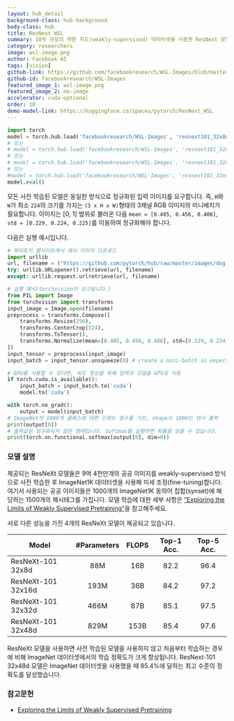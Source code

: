 ```yaml
---
layout: hub_detail
background-class: hub-background
body-class: hub
title: ResNext WSL
summary: 10억 규모의 약한 지도(weakly-supervised) 데이터셋을 사용한 ResNext 모델.
category: researchers
image: wsl-image.png
author: Facebook AI
tags: [vision]
github-link: https://github.com/facebookresearch/WSL-Images/blob/master/hubconf.py
github-id: facebookresearch/WSL-Images
featured_image_1: wsl-image.png
featured_image_2: no-image
accelerator: cuda-optional
order: 10
demo-model-link: https://huggingface.co/spaces/pytorch/ResNext_WSL
---
```


```python
import torch
model = torch.hub.load('facebookresearch/WSL-Images', 'resnext101_32x8d_wsl')
# 또는
# model = torch.hub.load('facebookresearch/WSL-Images', 'resnext101_32x16d_wsl')
# 또는
# model = torch.hub.load('facebookresearch/WSL-Images', 'resnext101_32x32d_wsl')
# 또는
#model = torch.hub.load('facebookresearch/WSL-Images', 'resnext101_32x48d_wsl')
model.eval()
```

모든 사전 학습된 모델은 동일한 방식으로 정규화된 입력 이미지를 요구합니다.
즉, `H`와 `W`가 최소 `224`의 크기를 가지는 `(3 x H x W)`형태의 3채널 RGB 이미지의 미니배치가 필요합니다.
이미지는 [0, 1] 범위로 불러온 다음 `mean = [0.485, 0.456, 0.406]`, `std = [0.229, 0.224, 0.225]`를 이용하여 정규화해야 합니다.

다음은 실행 예시입니다.

```python
# 파이토치 웹사이트에서 예시 이미지 다운로드
import urllib
url, filename = ("https://github.com/pytorch/hub/raw/master/images/dog.jpg", "dog.jpg")
try: urllib.URLopener().retrieve(url, filename)
except: urllib.request.urlretrieve(url, filename)
```

```python
# 실행 예시(torchvision이 요구됩니다.)
from PIL import Image
from torchvision import transforms
input_image = Image.open(filename)
preprocess = transforms.Compose([
    transforms.Resize(256),
    transforms.CenterCrop(224),
    transforms.ToTensor(),
    transforms.Normalize(mean=[0.485, 0.456, 0.406], std=[0.229, 0.224, 0.225]),
])
input_tensor = preprocess(input_image)
input_batch = input_tensor.unsqueeze(0) # create a mini-batch as expected by the model

# GPU를 사용할 수 있다면, 속도 향상을 위해 입력과 모델을 GPU로 이동
if torch.cuda.is_available():
    input_batch = input_batch.to('cuda')
    model.to('cuda')

with torch.no_grad():
    output = model(input_batch)
# ImageNet의 1000개 클래스에 대한 신뢰도 점수를 가진, shape이 1000인 텐서 출력
print(output[0])
# 출력값은 정규화되지 않은 형태입니다. Softmax를 실행하면 확률을 얻을 수 있습니다.
print(torch.nn.functional.softmax(output[0], dim=0))

```

### 모델 설명
제공되는 ResNeXt 모델들은 9억 4천만개의 공공 이미지를 weakly-supervised 방식으로 사전 학습한 후 ImageNet1K 데이터셋을 사용해 미세 조정(fine-tuning)합니다. 여기서 사용되는 공공 이미지들은 1000개의 ImageNet1K 동의어 집합(synset)에 해당하는 1500개의 해시태그를 가집니다. 모델 학습에 대한 세부 사항은 [“Exploring the Limits of Weakly Supervised Pretraining”](https://arxiv.org/abs/1805.00932)을 참고해주세요.

서로 다른 성능을 가진 4개의 ResNeXt 모델이 제공되고 있습니다.

| Model              | #Parameters | FLOPS | Top-1 Acc. | Top-5 Acc. |
| ------------------ | :---------: | :---: | :--------: | :--------: |
| ResNeXt-101 32x8d  | 88M         | 16B   |    82.2    |  96.4      |
| ResNeXt-101 32x16d | 193M        | 36B   |    84.2    |  97.2      |
| ResNeXt-101 32x32d | 466M        | 87B   |    85.1    |  97.5      |
| ResNeXt-101 32x48d | 829M        | 153B  |    85.4    |  97.6      |

ResNeXt 모델을 사용하면 사전 학습된 모델을 사용하지 않고 처음부터 학습하는 경우에 비해 ImageNet 데이터셋에서의 학습 정확도가 크게 향상됩니다. ResNext-101 32x48d 모델은 ImageNet 데이터셋을 사용했을 때 85.4%에 달하는 최고 수준의 정확도를 달성했습니다.

### 참고문헌

 - [Exploring the Limits of Weakly Supervised Pretraining](https://arxiv.org/abs/1805.00932)
